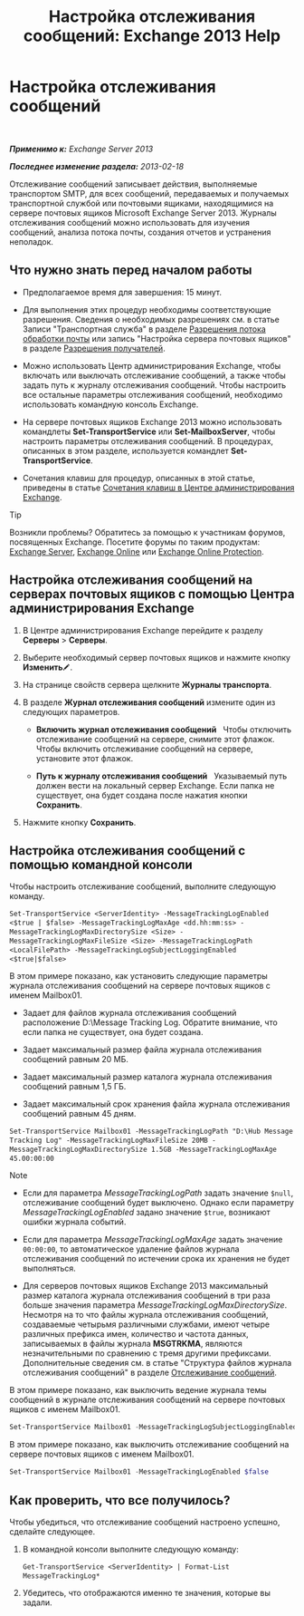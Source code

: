 ﻿---
title: 'Настройка отслеживания сообщений: Exchange 2013 Help'
TOCTitle: Настройка отслеживания сообщений
ms:assetid: 50eb5213-cf27-4179-b427-38d751ee4a70
ms:mtpsurl: https://technet.microsoft.com/ru-ru/library/Aa997984(v=EXCHG.150)
ms:contentKeyID: 51408026
ms.date: 04/30/2018
mtps_version: v=EXCHG.150
ms.translationtype: HT
---

# Настройка отслеживания сообщений

 

_**Применимо к:** Exchange Server 2013_

_**Последнее изменение раздела:** 2013-02-18_

Отслеживание сообщений записывает действия, выполняемые транспортом SMTP, для всех сообщений, передаваемых и получаемых транспортной службой или почтовыми ящиками, находящимися на сервере почтовых ящиков Microsoft Exchange Server 2013. Журналы отслеживания сообщений можно использовать для изучения сообщений, анализа потока почты, создания отчетов и устранения неполадок.

## Что нужно знать перед началом работы

  - Предполагаемое время для завершения: 15 минут.

  - Для выполнения этих процедур необходимы соответствующие разрешения. Сведения о необходимых разрешениях см. в статье Записи "Транспортная служба" в разделе [Разрешения потока обработки почты](mail-flow-permissions-exchange-2013-help.md) или запись "Настройка сервера почтовых ящиков" в разделе [Разрешения получателей](recipients-permissions-exchange-2013-help.md).

  - Можно использовать Центр администрирования Exchange, чтобы включать или выключать отслеживание сообщений, а также чтобы задать путь к журналу отслеживания сообщений. Чтобы настроить все остальные параметры отслеживания сообщений, необходимо использовать командную консоль Exchange.

  - На сервере почтовых ящиков Exchange 2013 можно использовать командлеты **Set-TransportService** или **Set-MailboxServer**, чтобы настроить параметры отслеживания сообщений. В процедурах, описанных в этом разделе, используется командлет **Set-TransportService**.

  - Сочетания клавиш для процедур, описанных в этой статье, приведены в статье [Сочетания клавиш в Центре администрирования Exchange](keyboard-shortcuts-in-the-exchange-admin-center-exchange-online-protection-help.md).

> [!TIP]  
> Возникли проблемы? Обратитесь за помощью к участникам форумов, посвященных Exchange. Посетите форумы по таким продуктам: <a href="https://go.microsoft.com/fwlink/p/?linkid=60612">Exchange Server</a>, <a href="https://go.microsoft.com/fwlink/p/?linkid=267542">Exchange Online</a> или <a href="https://go.microsoft.com/fwlink/p/?linkid=285351">Exchange Online Protection</a>.


## Настройка отслеживания сообщений на серверах почтовых ящиков с помощью Центра администрирования Exchange

1.  В Центре администрирования Exchange перейдите к разделу **Серверы** \> **Серверы**.

2.  Выберите необходимый сервер почтовых ящиков и нажмите кнопку **Изменить**![Значок редактирования](images/Bb124582.6f53ccb2-1f13-4c02-bea0-30690e6ea71d(EXCHG.150).gif "Значок редактирования").

3.  На странице свойств сервера щелкните **Журналы транспорта**.

4.  В разделе **Журнал отслеживания сообщений** измените один из следующих параметров.
    
      - **Включить журнал отслеживания сообщений**   Чтобы отключить отслеживание сообщений на сервере, снимите этот флажок. Чтобы включить отслеживание сообщений на сервере, установите этот флажок.
    
      - **Путь к журналу отслеживания сообщений**   Указываемый путь должен вести на локальный сервер Exchange. Если папка не существует, она будет создана после нажатия кнопки **Сохранить**.

5.  Нажмите кнопку **Сохранить**.

## Настройка отслеживания сообщений с помощью командной консоли

Чтобы настроить отслеживание сообщений, выполните следующую команду.

    Set-TransportService <ServerIdentity> -MessageTrackingLogEnabled <$true | $false> -MessageTrackingLogMaxAge <dd.hh:mm:ss> -MessageTrackingLogMaxDirectorySize <Size> -MessageTrackingLogMaxFileSize <Size> -MessageTrackingLogPath <LocalFilePath> -MessageTrackingLogSubjectLoggingEnabled <$true|$false>

В этом примере показано, как установить следующие параметры журнала отслеживания сообщений на сервере почтовых ящиков с именем Mailbox01.

  -  Задает для файлов журнала отслеживания сообщений расположение D:\\Message Tracking Log. Обратите внимание, что если папка не существует, она будет создана.

  -  Задает максимальный размер файла журнала отслеживания сообщений равным 20 МБ.

  -  Задает максимальный размер каталога журнала отслеживания сообщений равным 1,5 ГБ.

  -  Задает максимальный срок хранения файла журнала отслеживания сообщений равным 45 дням.

<!-- end list -->

    Set-TransportService Mailbox01 -MessageTrackingLogPath "D:\Hub Message Tracking Log" -MessageTrackingLogMaxFileSize 20MB -MessageTrackingLogMaxDirectorySize 1.5GB -MessageTrackingLogMaxAge 45.00:00:00

> [!NOTE]  
> <ul><li><p>Если для параметра <em>MessageTrackingLogPath</em> задать значение <code>$null</code>, отслеживание сообщений будет выключено. Однако если параметру <em>MessageTrackingLogEnabled</em> задано значение <code>$true</code>, возникают ошибки журнала событий.</p></li>
> <li><p>Если для параметра <em>MessageTrackingLogMaxAge</em> задать значение <code>00:00:00</code>, то автоматическое удаление файлов журнала отслеживания сообщений по истечении срока их хранения не будет выполняться.</p></li>
> <li><p>Для серверов почтовых ящиков Exchange 2013 максимальный размер каталога журнала отслеживания сообщений в три раза больше значения параметра <em>MessageTrackingLogMaxDirectorySize</em>. Несмотря на то что файлы журнала отслеживания сообщений, создаваемые четырьмя различными службами, имеют четыре различных префикса имен, количество и частота данных, записываемых в файлы журнала <strong>MSGTRKMA</strong>, являются незначительными по сравнению с тремя другими префиксами. Дополнительные сведения см. в статье &quot;Структура файлов журнала отслеживания сообщений&quot; в разделе <a href="message-tracking-exchange-2013-help.md">Отслеживание сообщений</a>.</p></li></ul>


В этом примере показано, как выключить ведение журнала темы сообщений в журнале отслеживания сообщений на сервере почтовых ящиков с именем Mailbox01.

```powershell
Set-TransportService Mailbox01 -MessageTrackingLogSubjectLoggingEnabled $false
```

В этом примере показано, как выключить отслеживание сообщений на сервере почтовых ящиков с именем Mailbox01.

```powershell
Set-TransportService Mailbox01 -MessageTrackingLogEnabled $false
```

## Как проверить, что все получилось?

Чтобы убедиться, что отслеживание сообщений настроено успешно, сделайте следующее.

1.  В командной консоли выполните следующую команду:
    
        Get-TransportService <ServerIdentity> | Format-List MessageTrackingLog*

2.  Убедитесь, что отображаются именно те значения, которые вы задали.

